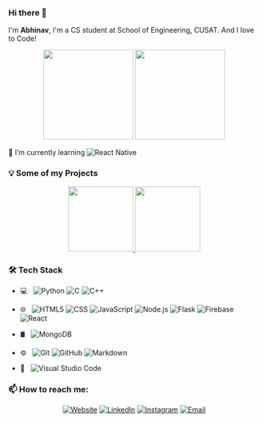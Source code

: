 ### Hi there 👋
I'm **Abhinav**, I'm a CS student at School of Engineering, CUSAT. And I love to Code!
<p align="center">
  <img height="180em" src="https://github-readme-stats.vercel.app/api?username=AbhinavRajesh&show_icons=true&theme=dracula&hide_border=true" />
  <img height="180em" src="https://github-readme-stats.vercel.app/api/top-langs/?username=AbhinavRajesh&theme=dracula&layout=compact" />
</p>

🌱 I’m currently learning ![React Native](https://img.shields.io/badge/-React%20Native-333333?style=flat&logo=react)

### 💡 Some of my Projects

<p align="center">
  <a href="https://github.com/AbhinavRajesh/Weather-PWA-App" target="_blank">
  <img height="130em" src="https://github-readme-stats.vercel.app/api/pin/?username=AbhinavRajesh&repo=Weather-PWA-App&theme=dracula" />
  </a>
  <a href="https://github.com/AbhinavRajesh/covid-19-tracker-reactjs" target="_blank">
  <img height="130em" src="https://github-readme-stats.vercel.app/api/pin/?username=AbhinavRajesh&repo=covid-19-tracker-reactjs&theme=dracula" />
  </a>    
</p>
  
### 🛠 Tech Stack
- 💻 &nbsp;
  ![Python](https://img.shields.io/badge/-Python-333333?style=flat&logo=python)
  ![C](https://img.shields.io/badge/-C-333333?style=flat&logo=C&logoColor=00599C)
  ![C++](https://img.shields.io/badge/-C++-333333?style=flat&logo=C%2B%2B&logoColor=00599C)

- 🌐 &nbsp;
  ![HTML5](https://img.shields.io/badge/-HTML5-333333?style=flat&logo=HTML5)
  ![CSS](https://img.shields.io/badge/-CSS-333333?style=flat&logo=CSS3&logoColor=1572B6)
  ![JavaScript](https://img.shields.io/badge/-JavaScript-333333?style=flat&logo=javascript)
  ![Node.js](https://img.shields.io/badge/-Node.js-333333?style=flat&logo=node.js)
  ![Flask](https://img.shields.io/badge/-Flask-333333?style=flat&logo=flask)
  ![Firebase](https://img.shields.io/badge/-Firebase-333333?style=flat&logo=firebase)
  ![React](https://img.shields.io/badge/-React-333333?style=flat&logo=react)
- 🛢 &nbsp;
  ![MongoDB](https://img.shields.io/badge/-MongoDB-333333?style=flat&logo=mongodb)
- ⚙️ &nbsp;
  ![Git](https://img.shields.io/badge/-Git-333333?style=flat&logo=git)
  ![GitHub](https://img.shields.io/badge/-GitHub-333333?style=flat&logo=github)
  ![Markdown](https://img.shields.io/badge/-Markdown-333333?style=flat&logo=markdown)
- 🔧 &nbsp;
  ![Visual Studio Code](https://img.shields.io/badge/-Visual%20Studio%20Code-333333?style=flat&logo=visual-studio-code&logoColor=007ACC)
  
### 📫 How to reach me:  

<p align="center">
  <a href="https://www.abhinavrajesh.github.io" target="_blank"><img alt="Website" src="https://img.shields.io/badge/Website-www.abhinavrajesh.me-blue?style=flat-square&logo=google-chrome"></a>
  <a href="https://www.linkedin.com/in/abhinav-rajesh-44b71b172/" target="_blank"><img alt="LinkedIn" src="https://img.shields.io/badge/LinkedIn-Abhinav%20Rajesh-blue?style=flat-square&logo=linkedin"></a>
  <a href="https://www.instagram.com/pv._abhinav_/" target="_blank"><img alt="Instagram" src="https://img.shields.io/badge/Instagram-pv._abhinav_-blue?style=flat-square&logo=instagram"></a>
  <a href="mailto:abhinavrajesh49@gmail.com" target="_blank"><img alt="Email" src="https://img.shields.io/badge/Email-abhinavrajesh49@gmail.com-blue?style=flat-square&logo=gmail"></a>
 </p>

<!--


Here are some ideas to get you started:

- 🔭 I’m currently working on ...
-->
